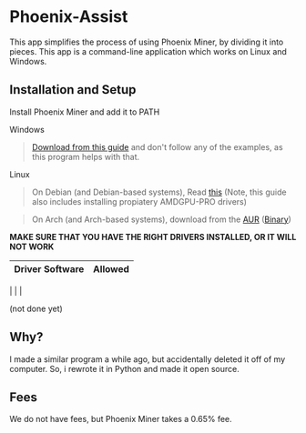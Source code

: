 # Phoenix-Assist
 This app simplifies the process of using Phoenix Miner, by dividing it into pieces. This app is a command-line application which works on Linux and Windows.
 
 ## Installation and Setup
 
 Install Phoenix Miner and add it to PATH
 
 Windows
 > [Download from this guide](https://phoenixminer.org/download/latest/) and don't follow any of the examples, as this program helps with that.
 
 Linux 
 > On Debian (and Debian-based systems), Read [this](https://github.com/ubden/Miner-Phoenixminer/blob/main/Linux-Ubuntu.md) (Note, this guide also includes installing propiatery AMDGPU-PRO drivers) 
 
 > On Arch (and Arch-based systems), download from the [AUR](https://aur.archlinux.org/packages/phoenixminer/) ([Binary](https://aur.archlinux.org/packages/phoenixminer-bin/))

**MAKE SURE THAT YOU HAVE THE RIGHT DRIVERS INSTALLED, OR IT WILL NOT WORK**

|Driver Software|Allowed|
|---------------|-------|
|
|
|
 
 (not done yet)

 ## Why?
 I made a similar program a while ago, but accidentally deleted it off of my computer. So, i rewrote it in Python and made it open source.

 ## Fees
 We do not have fees, but Phoenix Miner takes a 0.65% fee.
